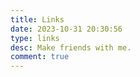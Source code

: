 ```yaml
---
title: Links
date: 2023-10-31 20:30:56
type: links
desc: Make friends with me.
comment: true
---
```

